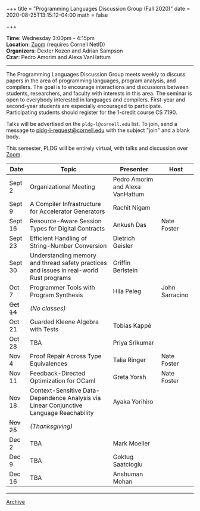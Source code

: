 +++
title = "Programming Languages Discussion Group (Fall 2020)"
date = 2020-08-25T13:15:12-04:00
math = false

+++

**Time**: Wednesday 3:00pm - 4:15pm <br/>
**Location**: [Zoom][] (requires Cornell NetID) <br/>
**Organizers**: Dexter Kozen and Adrian Sampson <br/>
**Czar**: Pedro Amorim and Alexa VanHattum <br/>

[zoom]: ../private/

---

The Programming Languages Discussion Group meets weekly to discuss papers in the area of programming languages, program analysis, and compilers. The goal is to encourage interactions and discussions between students, researchers, and faculty with interests in this area. The seminar is open to everybody interested in languages and compilers. First-year and second-year students are especially encouraged to participate. Participating students should register for the 1-credit course CS 7190.

Talks will be advertised on the `pldg-l@cornell.edu` list. To join, send a message to [pldg-l-request@cornell.edu][join-pldg] with the subject "join" and a blank body.

This semester, PLDG will be entirely virtual, with talks and discussion over [Zoom][].


| Date            | Topic       | Presenter | Host |
|-----------------|-------------|-----------|------|
| Sept 2     | Organizational Meeting | Pedro Amorim and Alexa VanHattum | |
| Sept 9     | A Compiler Infrastructure for Accelerator Generators | Rachit Nigam | |
| Sept 16    | Resource-Aware Session Types for Digital Contracts | Ankush Das | Nate Foster |
| Sept 23    | Efficient Handling of String-Number Conversion | Dietrich Geisler | |
| Sept 30    | Understanding memory and thread safety practices and issues in real-world Rust programs | Griffin Berlstein| |
| Oct 7      | Programmer Tools with Program Synthesis | Hila Peleg | John Sarracino |
| ~~Oct 14~~ | _(No classes)_ | | |
| Oct 21     | Guarded Kleene Algebra with Tests | Tobias Kappé |  |
| Oct 28     | TBA | Priya Srikumar |  |
| Nov 4      | Proof Repair Across Type Equivalences | Talia Ringer | Nate Foster |
| Nov 11     | Feedback-Directed Optimization for OCaml | Greta Yorsh | Nate Foster |
| Nov 18     | Context-Sensitive Data-Dependence Analysis via Linear Conjunctive Language Reachability | Ayaka Yorihiro | |
| ~~Nov 25~~ | _(Thanksgiving)_ | |  |
| Dec 2      | TBA | Mark Moeller |  |
| Dec 9      | TBA | Goktug Saatcioglu |  |
| Dec 16     | TBA | Anshuman Mohan |  |
---

[Archive](../)

[join-pldg]: mailto:pldg-l-request@cornell.edu?subject=join
